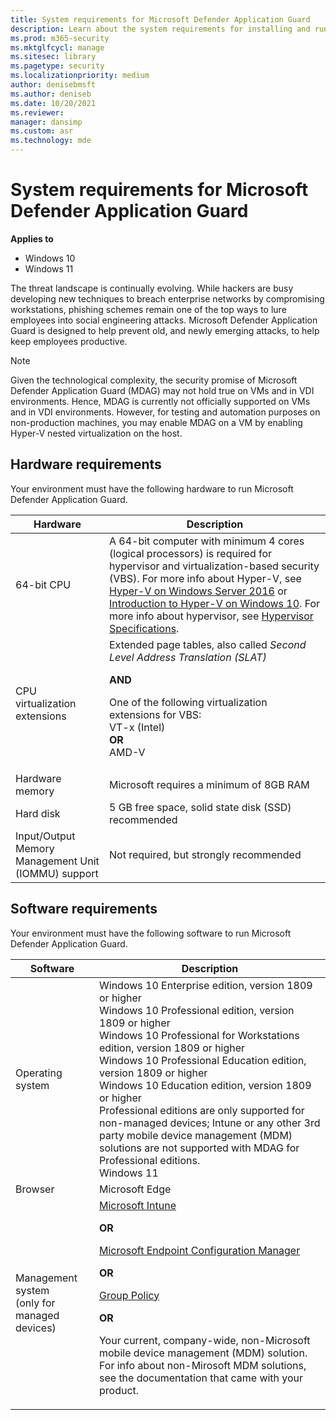 ```yaml
---
title: System requirements for Microsoft Defender Application Guard 
description: Learn about the system requirements for installing and running Microsoft Defender Application Guard.
ms.prod: m365-security
ms.mktglfcycl: manage
ms.sitesec: library
ms.pagetype: security
ms.localizationpriority: medium
author: denisebmsft
ms.author: deniseb
ms.date: 10/20/2021
ms.reviewer: 
manager: dansimp
ms.custom: asr
ms.technology: mde
---
```


# System requirements for Microsoft Defender Application Guard

**Applies to** 

- Windows 10
- Windows 11

The threat landscape is continually evolving. While hackers are busy developing new techniques to breach enterprise networks by compromising workstations, phishing schemes remain one of the top ways to lure employees into social engineering attacks. Microsoft Defender Application Guard is designed to help prevent old, and newly emerging attacks, to help keep employees productive.

> [!NOTE]
> Given the technological complexity, the security promise of Microsoft Defender Application Guard (MDAG) may not hold true on VMs and in VDI environments. Hence, MDAG is currently not officially supported on VMs and in VDI environments. However, for testing and automation purposes on non-production machines, you may enable MDAG on a VM by enabling Hyper-V nested virtualization on the host.

## Hardware requirements

Your environment must have the following hardware to run Microsoft Defender Application Guard.

| Hardware | Description |
|--------|-----------|
| 64-bit CPU|A 64-bit computer with minimum 4 cores (logical processors) is required for hypervisor and virtualization-based security (VBS). For more info about Hyper-V, see [Hyper-V on Windows Server 2016](/windows-server/virtualization/hyper-v/hyper-v-on-windows-server) or [Introduction to Hyper-V on Windows 10](/virtualization/hyper-v-on-windows/about/). For more info about hypervisor, see [Hypervisor Specifications](/virtualization/hyper-v-on-windows/reference/tlfs).|
| CPU virtualization extensions|Extended page tables, also called _Second Level Address Translation (SLAT)_ <p> **AND** <p> One of the following virtualization extensions for VBS:<br/>VT-x (Intel)<br/>**OR**<br/>AMD-V |
| Hardware memory | Microsoft requires a minimum of 8GB RAM |
| Hard disk | 5 GB free space, solid state disk (SSD) recommended |
| Input/Output Memory Management Unit (IOMMU) support| Not required, but strongly recommended |

## Software requirements

  Your environment must have the following software to run Microsoft Defender Application Guard.

| Software | Description |
|--------|-----------|
| Operating system | Windows 10 Enterprise edition, version 1809 or higher <br/> Windows 10 Professional edition, version 1809 or higher <br/> Windows 10 Professional for Workstations edition, version 1809 or higher <br/> Windows 10 Professional Education edition, version 1809 or higher <br/> Windows 10 Education edition, version 1809 or higher <br/> Professional editions are only supported for non-managed devices; Intune or any other 3rd party mobile device management (MDM) solutions are not supported with MDAG for Professional editions. <br/> Windows 11 |
| Browser | Microsoft Edge |
| Management system <br> (only for managed devices)| [Microsoft Intune](/intune/) <p> **OR** <p> [Microsoft Endpoint Configuration Manager](/configmgr/) <p> **OR** <p> [Group Policy](/previous-versions/windows/it-pro/windows-server-2008-R2-and-2008/cc753298(v=ws.11)) <p> **OR** <p>Your current, company-wide, non-Microsoft mobile device management (MDM) solution. For info about non-Mirosoft MDM solutions, see the documentation that came with your product. |
